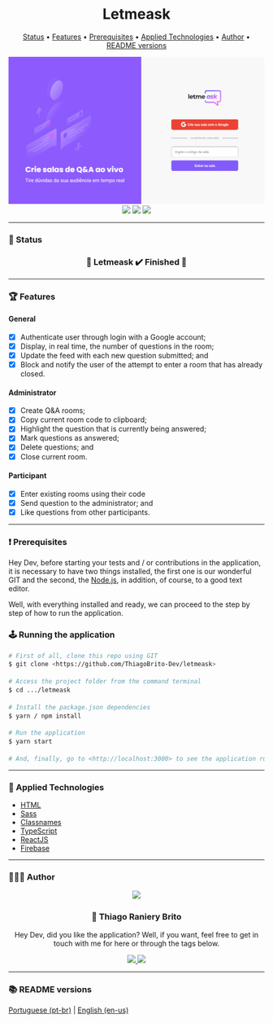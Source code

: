 <div align="center">
  <div>
    <h1>Letmeask</h1>
    <p>
      <a href="#-status">Status</a> •
      <a href="#-features">Features</a> •
      <a href="#%EF%B8%8F-prerequisites">Prerequisites</a> •
      <a href="#-applied-technologies">Applied Technologies</a> •
      <a href="#-author">Author</a> •
      <a href="#-readme-versions">README versions</a>
    </p>
    <img src="./.github/letmeask.png" />
  </div>

  <div>
    <img src="https://img.shields.io/github/license/ThiagoBrito-Dev/Podcastr?color=8d5afd&style=for-the-badge" />
    <img src="https://img.shields.io/static/v1?label=version&message=1.0.0&color=8d5afd&style=for-the-badge" />
    <img src="https://img.shields.io/static/v1?label=yarn&message=v1.22.5&color=8d5afd&style=for-the-badge" />
  </div>
</div>

<hr>

### 🏁 Status

<h3 align="center">
  🎉 Letmeask ✔️ Finished 🎉
</h3>

<hr>

### 🏆 Features

#### General

- [x] Authenticate user through login with a Google account;
- [x] Display, in real time, the number of questions in the room;
- [x] Update the feed with each new question submitted; and
- [x] Block and notify the user of the attempt to enter a room that has already closed.

#### Administrator

- [x] Create Q&A rooms;
- [x] Copy current room code to clipboard;
- [x] Highlight the question that is currently being answered;
- [x] Mark questions as answered;
- [x] Delete questions; and
- [x] Close current room.

#### Participant

- [x] Enter existing rooms using their code
- [x] Send question to the administrator; and
- [x] Like questions from other participants.

<hr>

### ❗️ Prerequisites

Hey Dev, before starting your tests and / or contributions in the application, it is necessary to have two things installed, the first one is our wonderful GIT and the second, the [Node.js](https://nodejs.org/en/), in addition, of course, to a good text editor.

Well, with everything installed and ready, we can proceed to the step by step of how to run the application.

### 🕹️ Running the application

```bash
# First of all, clone this repo using GIT
$ git clone <https://github.com/ThiagoBrito-Dev/letmeask>

# Access the project folder from the command terminal
$ cd .../letmeask

# Install the package.json dependencies
$ yarn / npm install

# Run the application
$ yarn start

# And, finally, go to <http://localhost:3000> to see the application running on the local server
```

<hr>

### 🔮 Applied Technologies

- [HTML](https://devdocs.io/html/)
- [Sass](https://sass-lang.com/)
- [Classnames](https://www.npmjs.com/package/classnames)
- [TypeScript](https://www.typescriptlang.org/)
- [ReactJS](https://pt-br.reactjs.org/)
- [Firebase](https://firebase.google.com/?hl=pt)

<hr>

### 👨🏽‍🎓 Author

<div align="center">
  <img src="https://github.com/ThiagoBrito-Dev.png" width="250px" />

  <br />

  <div>
    <h3>
      🤝 Thiago Raniery Brito
    </h3>
    <p>Hey Dev, did you like the application? Well, if you want, feel free to get in touch with me for here or through the tags below.</p>
  </div>
  
  <div>
    <a href="https://www.linkedin.com/in/thiagoranierybrito/">
      <img src="https://img.shields.io/badge/-LinkedIn-blue?style=for-the-badge&logo=Linkedin&logoColor=white&link=https://www.linkedin.com/in/thiagoranierybrito/" />
    </a>
    <a href="mailto:thiagobritotrs@gmail.com">
      <img src="https://img.shields.io/badge/-Gmail-c14438?style=for-the-badge&logo=Gmail&logoColor=white&link=mailto:thiagobritotrs@gmail.com" />
    </a>
  </div>
</div>

<hr>

### 📚 README versions

<div>
  <a href="https://github.com/ThiagoBrito-Dev/letmeask/blob/main/README.md">Portuguese (pt-br)</a>
  |   
  <a href="https://github.com/ThiagoBrito-Dev/letmeask/blob/main/README-en.md">English (en-us)</a>
</div>
